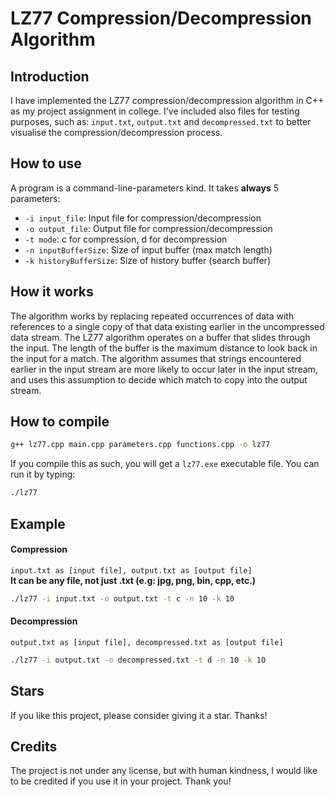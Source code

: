 # LZ77 Compression/Decompression Algorithm

## Introduction

I have implemented the LZ77 compression/decompression algorithm in C++ as my project assignment in college. I've included also files for testing purposes, such as: `input.txt`, `output.txt` and `decompressed.txt` to better visualise the compression/decompression process.

## How to use

A program is a command-line-parameters kind. It takes **always** 5 parameters:

- `-i input_file`: Input file for compression/decompression
- `-o output_file`: Output file for compression/decompression
- `-t mode`: c for compression, d for decompression
- `-n inputBufferSize`: Size of input buffer (max match length)
- `-k historyBufferSize`: Size of history buffer (search buffer)

## How it works

The algorithm works by replacing repeated occurrences of data with references to a single copy of that data existing earlier in the uncompressed data stream. The LZ77 algorithm operates on a buffer that slides through the input. The length of the buffer is the maximum distance to look back in the input for a match. The algorithm assumes that strings encountered earlier in the input stream are more likely to occur later in the input stream, and uses this assumption to decide which match to copy into the output stream.

## How to compile

```bash
g++ lz77.cpp main.cpp parameters.cpp functions.cpp -o lz77
```

If you compile this as such, you will get a `lz77.exe` executable file. You can run it by typing:

```bash
./lz77
```

## Example

#### Compression

``input.txt as [input file], output.txt as [output file]`` \
**It can be any file, not just .txt (e.g: jpg, png, bin, cpp, etc.)**
```bash
./lz77 -i input.txt -o output.txt -t c -n 10 -k 10
```

#### Decompression

``output.txt as [input file], decompressed.txt as [output file]``
```bash
./lz77 -i output.txt -o decompressed.txt -t d -n 10 -k 10
```

## Stars

If you like this project, please consider giving it a star. Thanks!

## Credits

The project is not under any license, but with human kindness, I would like to be credited if you use it in your project. Thank you!
